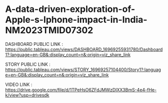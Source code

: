 # A-data-driven-exploration-of-Apple-s-Iphone-impact-in-India-NM2023TMID07302

 DASHBOARD PUBLIC LINK : https://public.tableau.com/views/DASHBOARD_16969255931780/Dashboard1?:language=en-GB&:display_count=n&:origin=viz_share_link

 STORY PUBLIC LINK : https://public.tableau.com/views/STORY_16969257104400/Story1?:language=en-GB&:display_count=n&:origin=viz_share_link

 VIDEO LINK : https://drive.google.com/file/d/1TPeHsO6ZFdJMWzDIXX3BmS-4e4-fHe-k/view?usp=drivesdk
      
